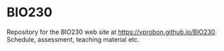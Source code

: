 # BIO230
Repository for the BIO230 web site at https://vprobon.github.io/BIO230. Schedule, assessment, teaching material etc.
